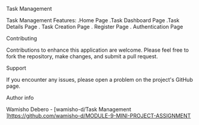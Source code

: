 Task Management 


Task Management Features:
  .Home Page
  .Task Dashboard Page
  .Task Details Page
  . Task Creation Page
  . Register Page
  . Authentication Page
   
Contributing

Contributions to enhance this application are welcome. Please feel free to fork the repository, make changes, and submit a pull request.

Support

If you encounter any issues, please open a problem on the project's GitHub page.

Author info

Wamisho Debero - [wamisho-d/Task Management ]https://github.com/wamisho-d/MODULE-9-MINI-PROJECT-ASSIGNMENT

